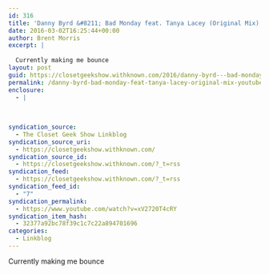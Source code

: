 ```yaml
---
id: 316
title: 'Danny Byrd &#8211; Bad Monday feat. Tanya Lacey (Original Mix) &#8211; YouTube'
date: 2016-03-02T16:25:44+00:00
author: Brent Morris
excerpt: |
  
  Currently making me bounce
layout: post
guid: https://closetgeekshow.withknown.com/2016/danny-byrd---bad-monday-feat-tanya-lacey-original-mix
permalink: /danny-byrd-bad-monday-feat-tanya-lacey-original-mix-youtube/
enclosure:
  - |
    
    
    
syndication_source:
  - The Closet Geek Show Linkblog
syndication_source_uri:
  - https://closetgeekshow.withknown.com/
syndication_source_id:
  - https://closetgeekshow.withknown.com/?_t=rss
syndication_feed:
  - https://closetgeekshow.withknown.com/?_t=rss
syndication_feed_id:
  - "7"
syndication_permalink:
  - https://www.youtube.com/watch?v=xV2720T4cRY
syndication_item_hash:
  - 32377a92bc78f39c1c7c22a894701696
categories:
  - Linkblog
---
```

<div class="known-bookmark">
  <p>
    Currently making me bounce
  </p>
</div>

<div>
</div>